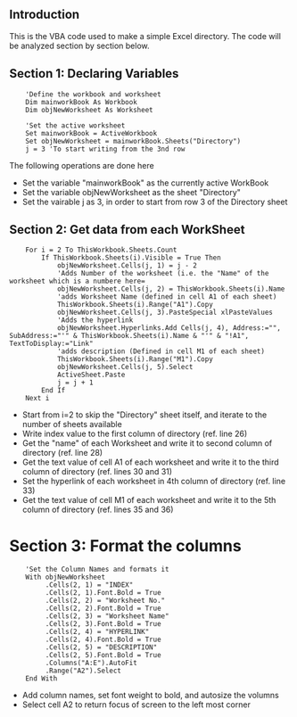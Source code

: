 ## Introduction
This is the VBA code used to make a simple Excel directory. The code will be analyzed section by section below. 

## Section 1: Declaring Variables
~~~
    'Define the workbook and worksheet
    Dim mainworkBook As Workbook
    Dim objNewWorksheet As Worksheet
    
    'Set the active worksheet
    Set mainworkBook = ActiveWorkbook
    Set objNewWorksheet = mainworkBook.Sheets("Directory")
    j = 3 'To start writing from the 3nd row
~~~

The following operations are done here 
- Set the variable "mainworkBook" as the currently active WorkBook 
- Set the variable objNewWorksheet as the sheet "Directory"
- Set the vairable j as 3, in order to start from row 3 of the Directory sheet


## Section 2: Get data from each WorkSheet 
~~~
    For i = 2 To ThisWorkbook.Sheets.Count
        If ThisWorkbook.Sheets(i).Visible = True Then
            objNewWorksheet.Cells(j, 1) = j - 2
            'Adds Number of the worksheet (i.e. the "Name" of the worksheet which is a numbere here=
            objNewWorksheet.Cells(j, 2) = ThisWorkbook.Sheets(i).Name
            'adds Worksheet Name (defined in cell A1 of each sheet)
            ThisWorkbook.Sheets(i).Range("A1").Copy
            objNewWorksheet.Cells(j, 3).PasteSpecial xlPasteValues
            'Adds the hyperlink
            objNewWorksheet.Hyperlinks.Add Cells(j, 4), Address:="", SubAddress:="'" & ThisWorkbook.Sheets(i).Name & "'" & "!A1", TextToDisplay:="Link"
            'adds description (Defined in cell M1 of each sheet)
            ThisWorkbook.Sheets(i).Range("M1").Copy
            objNewWorksheet.Cells(j, 5).Select
            ActiveSheet.Paste
            j = j + 1
        End If
    Next i
~~~

- Start from i=2 to skip the "Directory" sheet itself, and iterate to the number of sheets available 
- Write index value to the first column of directory (ref. line 26)
- Get the "name" of each Worksheet and write it to second column of directory (ref. line 28)
- Get the text value of cell A1 of each worksheet and write it to the third column of directory (ref. lines 30 and 31)
- Set the hyperlink of each worksheet in 4th column of directory (ref. line 33)
- Get the text value of cell M1 of each worksheet and write it to the 5th column of directory (ref. lines 35 and 36)

# Section 3: Format the columns 
~~~
    'Set the Column Names and formats it
    With objNewWorksheet
         .Cells(2, 1) = "INDEX"
         .Cells(2, 1).Font.Bold = True
         .Cells(2, 2) = "Worksheet No."
         .Cells(2, 2).Font.Bold = True
         .Cells(2, 3) = "Worksheet Name"
         .Cells(2, 3).Font.Bold = True
         .Cells(2, 4) = "HYPERLINK"
         .Cells(2, 4).Font.Bold = True
         .Cells(2, 5) = "DESCRIPTION"
         .Cells(2, 5).Font.Bold = True
         .Columns("A:E").AutoFit
         .Range("A2").Select
    End With
~~~

- Add column names, set font weight to bold, and autosize the volumns 
- Select cell A2 to return focus of screen to the left most corner
